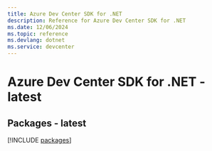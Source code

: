 ```yaml
---
title: Azure Dev Center SDK for .NET
description: Reference for Azure Dev Center SDK for .NET
ms.date: 12/06/2024
ms.topic: reference
ms.devlang: dotnet
ms.service: devcenter
---
```

# Azure Dev Center SDK for .NET - latest
## Packages - latest
[!INCLUDE [packages](dev-center-index.md)]